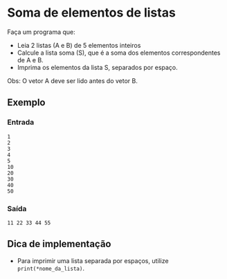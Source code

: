 # Soma de elementos de listas

Faça um programa que:
- Leia 2 listas (A e B) de 5 elementos inteiros
- Calcule a lista soma (S), que é a soma dos elementos correspondentes de A e B.
- Imprima os elementos da lista S, separados por espaço.

Obs: O vetor A deve ser lido antes do vetor B.

## Exemplo

### Entrada

```
1
2
3
4
5
10
20
30
40
50
```

### Saída

```
11 22 33 44 55
```

## Dica de implementação

- Para imprimir uma lista separada por espaços, utilize `print(*nome_da_lista)`.